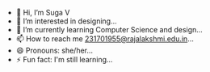 - 👋 Hi, I’m Suga V
- 👀 I’m interested in designing...
- 🌱 I’m currently learning Computer Science and design...
- 📫 How to reach me 231701955@rajalakshmi.edu.in...
- 😄 Pronouns: she/her...
- ⚡ Fun fact: I'm still learning...

<!---
Suga-V-2005/Suga-V-2005 is a ✨ special ✨ repository because its `README.md` (this file) appears on your GitHub profile.
You can click the Preview link to take a look at your changes.
--->

